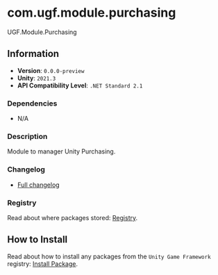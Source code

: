 # com.ugf.module.purchasing

UGF.Module.Purchasing

## Information

- **Version**: `0.0.0-preview`
- **Unity**: `2021.3`
- **API Compatibility Level**: `.NET Standard 2.1`

### Dependencies

- N/A


### Description

Module to manager Unity Purchasing.

### Changelog

- [Full changelog](changelog.md)

### Registry

Read about where packages stored: [Registry](https://github.com/unity-game-framework/organization/blob/main/docs/registry.md).

## How to Install

Read about how to install any packages from the `Unity Game Framework` registry: [Install Package](https://github.com/unity-game-framework/organization/blob/main/docs/install-packages.md).
